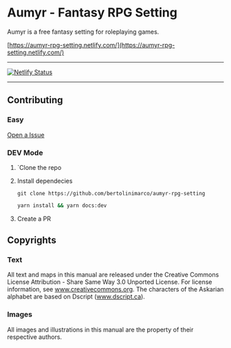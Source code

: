 # Aumyr - Fantasy RPG Setting

Aumyr is a free fantasy setting for roleplaying games.

[https://aumyr-rpg-setting.netlify.com/](https://aumyr-rpg-setting.netlify.com/)

---

[![Netlify Status](https://api.netlify.com/api/v1/badges/d7e3b541-4418-4427-8a72-4bbad04c9f32/deploy-status)](https://app.netlify.com/sites/aumyr-rpg-setting/deploys)

---

## Contributing

### Easy

[Open a Issue](https://github.com/bertolinimarco/aumyr-rpg-setting/issues/new)

### DEV Mode

1. `Clone the repo

2. Install dependecies

   `git clone https://github.com/bertolinimarco/aumyr-rpg-setting`

   ```sh
   yarn install && yarn docs:dev
   ```

3. Create a PR

## Copyrights

### Text

All text and maps in this manual are released under the Creative Commons License Attribution - Share Same Way 3.0 Unported License. For license information, see www.creativecommons.org. The characters of the Askarian alphabet are based on Dscript (www.dscript.ca).

### Images

All images and illustrations in this manual are the property of their respective authors.
